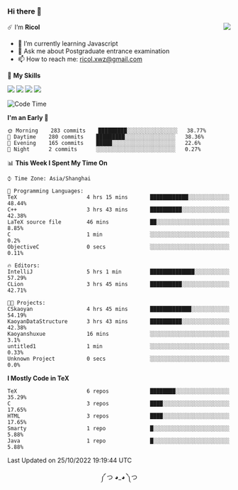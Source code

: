 ### Hi there 👋

<a href="#">
  <img align="right" src="https://github-readme-stats.vercel.app/api?username=Ricolxwz&count_private=true&show_icons=true&theme=prussian" />
</a>

☄️ I‘m **Ricol**

- 🌱 I’m currently learning Javascript
- 💬 Ask me about Postgraduate entrance examination
- 📫 How to reach me: ricol.xwz@gmail.com

🌟 **My Skills**

![](https://img.shields.io/badge/-Git-000000?style=flat-square&logo=git&logoColor=fff)
![](https://img.shields.io/badge/-C-3e74a2?style=flat-square&logo=C&logoColor=fff)
![](https://img.shields.io/badge/-Python-4fc08d?style=flat-square&logo=python&logoColor=fff)
![](https://img.shields.io/badge/-java-ffa500?style=flat-square&logo=java&logoColor=fff)

<!--START_SECTION:waka-->
![Code Time](http://img.shields.io/badge/Code%20Time-371%20hrs%2038%20mins-blue)

**I'm an Early 🐤** 

```text
🌞 Morning    283 commits    █████████░░░░░░░░░░░░░░░░   38.77% 
🌆 Daytime    280 commits    █████████░░░░░░░░░░░░░░░░   38.36% 
🌃 Evening    165 commits    █████░░░░░░░░░░░░░░░░░░░░   22.6% 
🌙 Night      2 commits      ░░░░░░░░░░░░░░░░░░░░░░░░░   0.27%

```


📊 **This Week I Spent My Time On** 

```text
⌚︎ Time Zone: Asia/Shanghai

💬 Programming Languages: 
TeX                      4 hrs 15 mins       ████████████░░░░░░░░░░░░░   48.44% 
C++                      3 hrs 43 mins       ██████████░░░░░░░░░░░░░░░   42.38% 
LaTeX source file        46 mins             ██░░░░░░░░░░░░░░░░░░░░░░░   8.85% 
C                        1 min               ░░░░░░░░░░░░░░░░░░░░░░░░░   0.2% 
ObjectiveC               0 secs              ░░░░░░░░░░░░░░░░░░░░░░░░░   0.11%

🔥 Editors: 
IntelliJ                 5 hrs 1 min         ██████████████░░░░░░░░░░░   57.29% 
CLion                    3 hrs 45 mins       ██████████░░░░░░░░░░░░░░░   42.71%

🐱‍💻 Projects: 
CSkaoyan                 4 hrs 45 mins       █████████████░░░░░░░░░░░░   54.19% 
KaoyanDataStructure      3 hrs 43 mins       ██████████░░░░░░░░░░░░░░░   42.38% 
Kaoyanshuxue             16 mins             ░░░░░░░░░░░░░░░░░░░░░░░░░   3.1% 
untitled1                1 min               ░░░░░░░░░░░░░░░░░░░░░░░░░   0.33% 
Unknown Project          0 secs              ░░░░░░░░░░░░░░░░░░░░░░░░░   0.0%

```

**I Mostly Code in TeX** 

```text
TeX                      6 repos             ████████░░░░░░░░░░░░░░░░░   35.29% 
C                        3 repos             ████░░░░░░░░░░░░░░░░░░░░░   17.65% 
HTML                     3 repos             ████░░░░░░░░░░░░░░░░░░░░░   17.65% 
Smarty                   1 repo              █░░░░░░░░░░░░░░░░░░░░░░░░   5.88% 
Java                     1 repo              █░░░░░░░░░░░░░░░░░░░░░░░░   5.88%

```



 Last Updated on 25/10/2022 19:19:44 UTC
<!--END_SECTION:waka-->

<div align="center">
༼ つ ◕_◕ ༽つ
</div>
